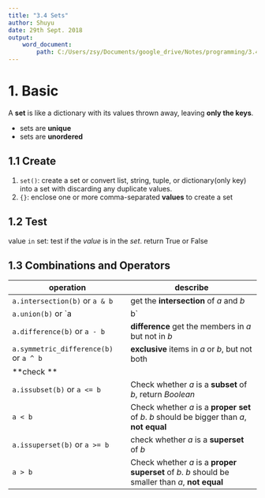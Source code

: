 ```yaml
---
title: "3.4 Sets"
author: Shuyu
date: 29th Sept. 2018
output: 
    word_document:
        path: C:/Users/zsy/Documents/google_drive/Notes/programming/3.4 sets.docx
---
```

# 1. Basic

A **set** is like a dictionary with its values thrown away, leaving **only the keys**.

* sets are **unique**
* sets are **unordered**

## 1.1 Create

1. `set()`: create a set or convert list, string, tuple, or dictionary(only key) into a set with discarding any duplicate values.
2. `{}`: enclose one or more comma-separated **values** to create a set

## 1.2 Test
value `in` set: test if the _value_ is in the _set_. return True or False

## 1.3 Combinations and Operators

operation | describe
---|---
`a.intersection(b)` or `a & b` | get the **intersection** of _a_ and _b_
`a.union(b)` or `a | b` | get the **union** of _a_ and _b_
`a.difference(b)` or `a - b` | **difference** get the members in _a_ but not in _b_
`a.symmetric_difference(b)` or `a ^ b` | **exclusive** items in _a_ or _b_, but not both
**check **| 
`a.issubset(b)` or `a <= b` | Check whether _a_ is a **subset** of _b_, return _Boolean_
`a < b` | Check whether _a_ is a **proper set** of _b_. _b_ should be bigger than _a_, **not equal**
`a.issuperset(b)` or `a >= b` | check whether _a_ is a **superset** of _b_
`a > b` | Check whether _a_ is a **proper superset** of _b_. _b_ should be smaller than _a_, **not equal**
